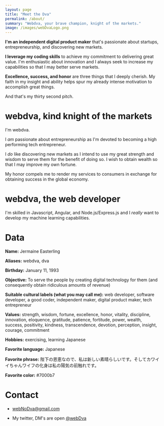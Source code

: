 ```yaml
---
layout: page
title: "Meet the Dva"
permalink: /about/
summary: "Webdva, your brave champion, knight of the markets."
image: /images/webDvaLogo.png
---
```


**I'm an independent digital product maker** that's passionate about startups, entrepreneurship, and discovering new markets.

**I leverage my coding skills** to achieve my commitment to delivering great value. I'm enthusiastic about innovation and I always seek to increase my capabilities so that I may better serve markets.

**Excellence, success, and honor** are three things that I deeply cherish. My faith in my insight and ability helps spur my already intense motivation to accomplish great things.

And that's my thirty second pitch.

# webdva, kind knight of the markets

I'm webdva.

I *am* passionate about entrepreneurship as I'm devoted to becoming a high performing tech entrepreneur.

I *do* like discovering new markets as I intend to use my great strength and wisdom to serve them for the benefit of doing so. I wish to obtain wealth so that I may improve my own fortune.

My honor compels me to render my services to consumers in exchange for obtaining success in the global economy.

# webdva, the web developer

I'm skilled in Javascript, Angular, and Node.js/Express.js and I *really* want to develop my machine learning capabilities.

# Data

**Name:** Jermaine Easterling

**Aliases:** webdva, dva

**Birthday:** January 11, 1993

**Objective:** To serve the people by creating digital technology for them (and consequently obtain ridiculous amounts of revenue)

**Suitable cultural labels (what you may call me):** web developer, software developer, a good coder, independent maker, digital product maker, tech entrepreneur

**Values:** strength, wisdom, fortune, excellence, honor, vitality, discipline, innovation, eloquence, gratitude, patience, fortitude, power, wealth, success, positivity, kindness, transcendence, devotion, perception, insight, courage, commitment

**Hobbies:** exercising, learning Japanese

**Favorite language:** Japanese

**Favorite phrase:** 陛下の恩恵なので、私は新しい素晴らしいです。そしてカワイイちゃんワイフの化身は私の陽気の前触れです。

**Favorite color:** #7000b7

# Contact

 * [webNoDva@gmail.com](mailto:webNoDva@gmail.com)

 * My twitter, DM's are open [@webDva](https://twitter.com/webDva)